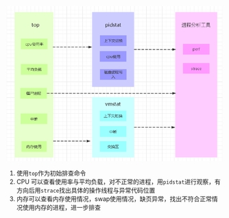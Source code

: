 ![内存CPU排查](内存CPU排查.png)

1. 使用`top`作为初始排查命令
2. CPU 可以查看使用率与平均负载，对不正常的进程，用`pidstat`进行观察，有方向后用`strace`找出具体的操作线程与异常代码位置
3. 内存可以查看内存使用情况，swap使用情况，缺页异常，找出不符合正常情况使用内存的进程，进一步排查

